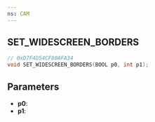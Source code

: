 ```yaml
---
ns: CAM
---
```

## SET_WIDESCREEN_BORDERS

```c
// 0xD7F4D54CF80AFA34
void SET_WIDESCREEN_BORDERS(BOOL p0, int p1);
```

## Parameters
* **p0**:
* **p1**:
